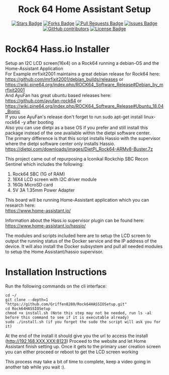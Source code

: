 <h1 align="center">Rock 64 Home Assistant Setup</h1>
<div align="center">

<a href="https://github.com/Griffen8280/Rock64HASSIOSetup/stargazers"><img src="https://img.shields.io/github/stars/Griffen8280/Rock64HASSIOSetup" alt="Stars Badge"/></a>
<a href="https://github.com/Griffen8280/Rock64HASSIOSetup/network/members"><img src="https://img.shields.io/github/forks/Griffen8280/Rock64HASSIOSetup" alt="Forks Badge"/></a>
<a href="https://github.com/Griffen8280/Rock64HASSIOSetup/pulls"><img src="https://img.shields.io/github/issues-pr/Griffen8280/Rock64HASSIOSetup" alt="Pull Requests Badge"/></a>
<a href="https://github.com/Griffen8280/Rock64HASSIOSetup/issues"><img src="https://img.shields.io/github/issues/Griffen8280/Rock64HASSIOSetup" alt="Issues Badge"/></a>
<a href="https://github.com/Griffen8280/Rock64HASSIOSetup/graphs/contributors"><img alt="GitHub contributors" src="https://img.shields.io/github/contributors/Griffen8280/Rock64HASSIOSetup?color=2b9348"></a>
<a href="https://github.com/Griffen8280/Rock64HASSIOSetup/blob/master/LICENSE"><img src="https://img.shields.io/github/license/Griffen8280/Rock64HASSIOSetup?color=2b9348" alt="License Badge"/></a> </div>

# Rock64 Hass.io Installer
Setup an I2C LCD screen(16x4) on a Rock64 running a debian-OS and the Home-Assistant Application  
For Example mrfixit2001 maintains a great debian release for Rock64 here:  
https://github.com/mrfixit2001/debian_builds/releases or https://wiki.pine64.org/index.php/ROCK64_Software_Release#Debian_by_mrfixit2001  
And AyuFan has great ubuntu based releases here:  
https://github.com/ayufan-rock64 or https://wiki.pine64.org/index.php/ROCK64_Software_Release#Ubuntu_18.04_Bionic  
If you use AyuFan's release don't forget to run sudo apt-get install linux-rock64 -y after booting  
Also you can use dietpi as a base OS if you prefer and still install this package instead of the one available within the dietpi software center.  
The primary difference is that this script installs Hassio with the supervisor where the dietpi software center only installs Hassio.
https://dietpi.com/downloads/images/DietPi_Rock64-ARMv8-Buster.7z


This project came out of repurposing a Iconikal Rockchip SBC Recon Sentinel which includes the following:  
1. Rock64 SBC (1G of RAM)  
2. 16X4 LCD screen with I2C driver module  
3. 16Gb MicroSD card  
4. 5V 3A 1.35mm Power Adapter  

This board will be running Home-Assistant application which you can research here:  
https://www.home-assistant.io/

Information about the Hass.io supervisor plugin can be found here:  
https://www.home-assistant.io/hassio/

The modules and scripts included here are to setup the LCD screen to output the running status of the Docker service and the IP address of the device.  It will also install the Docker subsystem and pull all needed modules to setup the Home Assistant/hassio supervisor.


# Installation Instructions
Run the following commands on the cli interface:  
```
cd ~/
git clone --depth=1 "https://github.com/Griffen8280/Rock64HASSIOSetup.git"
cd Rock64HASSIOSetup
chmod +x install.sh (Note this step may not be needed, run ls -al before this command to see if it is executable already)
sudo ./install.sh (if you forget the sudo the script will ask you for it)
```
At the end of the install it should give you the url to access the install (http://192.168.XXX.XXX:8123)
Proceed to the website and let Home Assistant finish setting up.
Once it gets to the primary user creation screen you can either proceed or reboot to get the LCD screen working

This process may take a bit of time to complete, keep a video going in another tab while you wait :).
